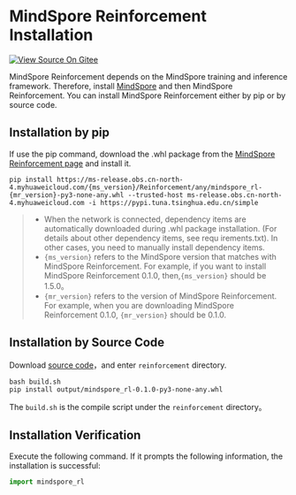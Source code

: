 # MindSpore Reinforcement Installation

[![View Source On Gitee](https://mindspore-website.obs.cn-north-4.myhuaweicloud.com/website-images/master/resource/_static/logo_source_en.png)](https://gitee.com/mindspore/docs/blob/master/docs/reinforcement/docs/source_en/reinforcement_install.md)

MindSpore Reinforcement depends on the MindSpore training and inference framework. Therefore, install [MindSpore](https://gitee.com/mindspore/mindspore#安装) and then MindSpore Reinforcement. You can install MindSpore Reinforcement either by pip or by source code.

## Installation by pip

If use the pip command, download the .whl package from the [MindSpore Reinforcement page](https://www.mindspore.cn/versions/en) and install it.

 ```shell
pip install https://ms-release.obs.cn-north-4.myhuaweicloud.com/{ms_version}/Reinforcement/any/mindspore_rl-{mr_version}-py3-none-any.whl --trusted-host ms-release.obs.cn-north-4.myhuaweicloud.com -i https://pypi.tuna.tsinghua.edu.cn/simple
```

> - When the network is connected, dependency items are automatically downloaded during .whl package installation. (For details about other dependency items, see requ    irements.txt). In other cases, you need to manually install dependency items.
> - `{ms_version}` refers to the MindSpore version that matches with MindSpore Reinforcement. For example, if you want to install MindSpore Reinforcement 0.1.0, then,`{ms_version}` should be 1.5.0。
> - `{mr_version}` refers to the version of MindSpore Reinforcement. For example, when you are downloading MindSpore Reinforcement 0.1.0, `{mr_version}` should be 0.1.0.

## Installation by Source Code

Download [source code](https://github.com/mindspore-lab/mindrl)，and enter `reinforcement` directory.

```shell
bash build.sh
pip install output/mindspore_rl-0.1.0-py3-none-any.whl
```

The `build.sh` is the compile script under the `reinforcement` directory。

## Installation Verification

Execute the following command. If it prompts the following information, the installation is successful:

```python
import mindspore_rl
```

